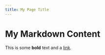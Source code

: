 ```yaml
---
title: My Page Title
---
```


# My Markdown Content

This is some **bold** text and a [link](https://example.com).

